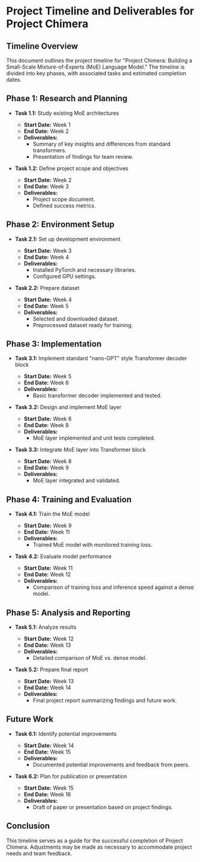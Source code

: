 # Project Timeline and Deliverables for Project Chimera

## Timeline Overview
This document outlines the project timeline for "Project Chimera: Building a Small-Scale Mixture-of-Experts (MoE) Language Model." The timeline is divided into key phases, with associated tasks and estimated completion dates.

## Phase 1: Research and Planning
- **Task 1.1:** Study existing MoE architectures
  - **Start Date:** Week 1
  - **End Date:** Week 2
  - **Deliverables:**
    - Summary of key insights and differences from standard transformers.
    - Presentation of findings for team review.

- **Task 1.2:** Define project scope and objectives
  - **Start Date:** Week 2
  - **End Date:** Week 3
  - **Deliverables:**
    - Project scope document.
    - Defined success metrics.

## Phase 2: Environment Setup
- **Task 2.1:** Set up development environment
  - **Start Date:** Week 3
  - **End Date:** Week 4
  - **Deliverables:**
    - Installed PyTorch and necessary libraries.
    - Configured GPU settings.

- **Task 2.2:** Prepare dataset
  - **Start Date:** Week 4
  - **End Date:** Week 5
  - **Deliverables:**
    - Selected and downloaded dataset.
    - Preprocessed dataset ready for training.

## Phase 3: Implementation
- **Task 3.1:** Implement standard "nano-GPT" style Transformer decoder block
  - **Start Date:** Week 5
  - **End Date:** Week 6
  - **Deliverables:**
    - Basic transformer decoder implemented and tested.

- **Task 3.2:** Design and implement MoE layer
  - **Start Date:** Week 6
  - **End Date:** Week 8
  - **Deliverables:**
    - MoE layer implemented and unit tests completed.

- **Task 3.3:** Integrate MoE layer into Transformer block
  - **Start Date:** Week 8
  - **End Date:** Week 9
  - **Deliverables:**
    - MoE layer integrated and validated.

## Phase 4: Training and Evaluation
- **Task 4.1:** Train the MoE model
  - **Start Date:** Week 9
  - **End Date:** Week 11
  - **Deliverables:**
    - Trained MoE model with monitored training loss.

- **Task 4.2:** Evaluate model performance
  - **Start Date:** Week 11
  - **End Date:** Week 12
  - **Deliverables:**
    - Comparison of training loss and inference speed against a dense model.

## Phase 5: Analysis and Reporting
- **Task 5.1:** Analyze results
  - **Start Date:** Week 12
  - **End Date:** Week 13
  - **Deliverables:**
    - Detailed comparison of MoE vs. dense model.

- **Task 5.2:** Prepare final report
  - **Start Date:** Week 13
  - **End Date:** Week 14
  - **Deliverables:**
    - Final project report summarizing findings and future work.

## Future Work
- **Task 6.1:** Identify potential improvements
  - **Start Date:** Week 14
  - **End Date:** Week 15
  - **Deliverables:**
    - Documented potential improvements and feedback from peers.

- **Task 6.2:** Plan for publication or presentation
  - **Start Date:** Week 15
  - **End Date:** Week 16
  - **Deliverables:**
    - Draft of paper or presentation based on project findings.

## Conclusion
This timeline serves as a guide for the successful completion of Project Chimera. Adjustments may be made as necessary to accommodate project needs and team feedback.